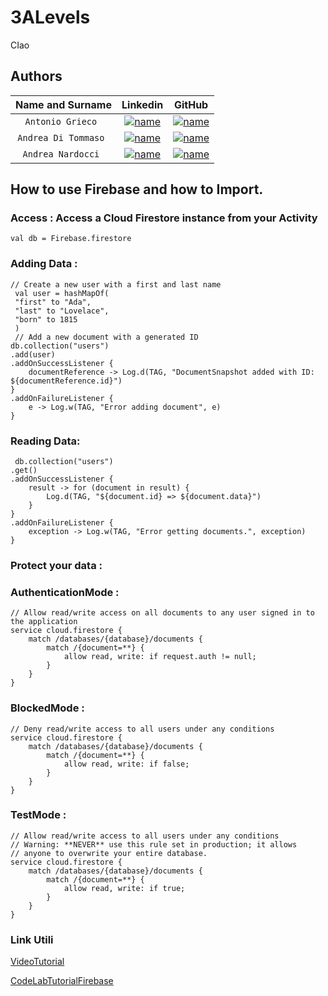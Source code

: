 # 3ALevels

CIao
## Authors


| **Name and Surname** | **Linkedin** | **GitHub** |
|:--------------------:| :---: | :---: |
|  `Antonio Grieco `   | [![name](https://github.com/nardoz-dev/projectName/blob/main/docs/sharedpictures/LogoIn.png)](https://www.linkedin.com/in/AntonioGrieco96) | [![name](https://github.com/nardoz-dev/projectName/blob/main/docs/sharedpictures/GitHubLogo.png)](https://github.com/AGrieco96) |
| `Andrea Di Tommaso ` | [![name](https://github.com/nardoz-dev/projectName/blob/main/docs/sharedpictures/LogoIn.png)]() | [![name](https://github.com/nardoz-dev/projectName/blob/main/docs/sharedpictures/GitHubLogo.png)](https://github.com/Ditommy2) |
|  `Andrea Nardocci `  | [![name](https://github.com/nardoz-dev/projectName/blob/main/docs/sharedpictures/LogoIn.png)](https://www.linkedin.com/in/andrea-nardocci) | [![name](https://github.com/nardoz-dev/projectName/blob/main/docs/sharedpictures/GitHubLogo.png)](https://github.com/nardoz-dev) |


## How to use Firebase and how to Import.

### Access : Access a Cloud Firestore instance from your Activity
```
val db = Firebase.firestore
```
### Adding Data : 
```
// Create a new user with a first and last name
 val user = hashMapOf(
 "first" to "Ada",
 "last" to "Lovelace",
 "born" to 1815
 )
 // Add a new document with a generated ID
db.collection("users")
.add(user)
.addOnSuccessListener { 
    documentReference -> Log.d(TAG, "DocumentSnapshot added with ID: ${documentReference.id}")
}
.addOnFailureListener { 
    e -> Log.w(TAG, "Error adding document", e)
}
 ```
### Reading Data:
``` 
 db.collection("users")
.get()
.addOnSuccessListener { 
    result -> for (document in result) {
        Log.d(TAG, "${document.id} => ${document.data}")
    }
}
.addOnFailureListener { 
    exception -> Log.w(TAG, "Error getting documents.", exception)
}
```

### Protect your data : 
### AuthenticationMode :
```
// Allow read/write access on all documents to any user signed in to the application
service cloud.firestore {
    match /databases/{database}/documents {
        match /{document=**} {
            allow read, write: if request.auth != null;
        }
    }
}
```
### BlockedMode :
```
// Deny read/write access to all users under any conditions
service cloud.firestore {
    match /databases/{database}/documents {
        match /{document=**} {
            allow read, write: if false;
        }
    }
}
```
### TestMode : 
```
// Allow read/write access to all users under any conditions
// Warning: **NEVER** use this rule set in production; it allows
// anyone to overwrite your entire database.
service cloud.firestore {
    match /databases/{database}/documents {
        match /{document=**} {
            allow read, write: if true;
        }
    }
}
```
### Link Utili 
[VideoTutorial](https://www.youtube.com/watch?v=kDZYIhNkQoM)

[CodeLabTutorialFirebase](https://firebase.google.com/codelabs/firestore-android?hl=it#5)